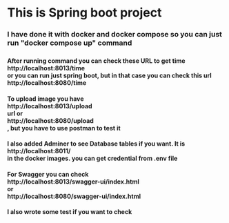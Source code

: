 <h1> This is Spring boot project</h1>

<h3> I have done it with docker and docker compose so you can just run "docker compose up" command<h3>

<h4> After running command you can check these URL to get time <br>http://localhost:8013/time<br> or you can run just spring boot, but in that case you can check this url <br>http://localhost:8080/time<br></h4>

<h4>To upload image you have <br>http://localhost:8013/upload<br> url  or <br>http://localhost:8080/upload<br>,  but you have to use postman to test it</h4>

<h4>I also added Adminer to see Database tables if you want. It is  <br>http://localhost:8011/<br> in the docker images. you can get credential from .env file</h4>
<h4> For Swagger you can check <br>http://localhost:8013/swagger-ui/index.html<br> or <br>http://localhost:8080/swagger-ui/index.html<br> </h4>

<h4> I also wrote some test if you want to check</h4>
